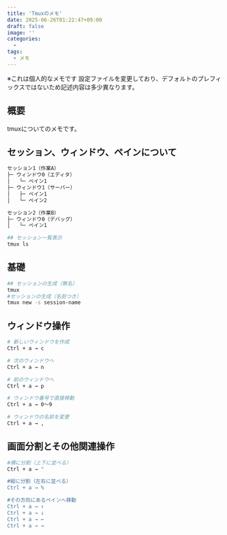 ```yaml
---
title: 'Tmuxのメモ'
date: 2025-06-26T01:22:47+09:00
draft: false
image: ''
categories:
  - 
tags:
  - メモ
---
```


※これは個人的なメモです
設定ファイルを変更しており、デフォルトのプレフィックスではないため記述内容は多少異なります。

## 概要
tmuxについてのメモです。

## セッション、ウィンドウ、ペインについて

```markdown
セッション1（作業A）
├─ ウィンドウ0（エディタ）
│   └─ ペイン1
├─ ウィンドウ1（サーバー）
│   ├─ ペイン1
│   └─ ペイン2

セッション2（作業B）
├─ ウィンドウ0（デバッグ）
│   └─ ペイン1

```
```bash
## セッション一覧表示
tmux ls
```

## 基礎
```bash
## セッションの生成（無名）
tmux
#セッションの生成（名前つき）
tmux new -s session-name
```

## ウィンドウ操作
```bash
# 新しいウィンドウを作成
Ctrl + a → c

# 次のウィンドウへ
Ctrl + a → n

# 前のウィンドウへ
Ctrl + a → p

# ウィンドウ番号で直接移動
Ctrl + a → 0〜9

# ウィンドウの名前を変更
Ctrl + a → ,


```


## 画面分割とその他関連操作
```bash
#横に分割（上下に並べる）
Ctrl + a → "

#縦に分割（左右に並べる）
Ctrl + a → %

#その方向にあるペインへ移動
Ctrl + a → ↑
Ctrl + a → ↓
Ctrl + a → ←
Ctrl + a → →


```